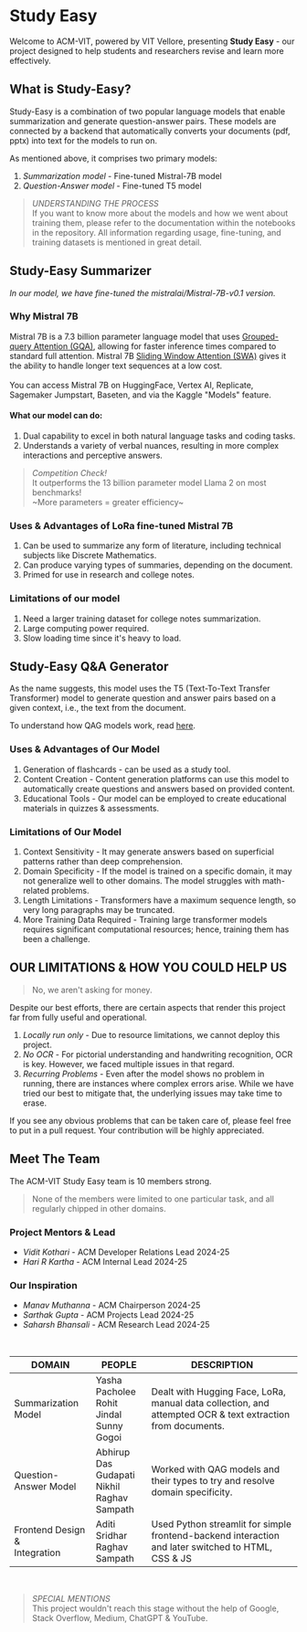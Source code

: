# Study Easy
Welcome to ACM-VIT, powered by VIT Vellore, presenting **Study Easy** - our project designed to help students and researchers revise and learn more effectively.

## What is Study-Easy?
Study-Easy is a combination of two popular language models that enable summarization and generate question-answer pairs. These models are connected by a backend that automatically converts your documents (pdf, pptx) into text for the models to run on.

As mentioned above, it comprises two primary models:
1. *Summarization model* - Fine-tuned Mistral-7B model
2. *Question-Answer model* - Fine-tuned T5 model

> *UNDERSTANDING THE PROCESS* <br>
If you want to know more about the models and how we went about training them, please refer to the documentation within the notebooks in the repository. All information regarding usage, fine-tuning, and training datasets is mentioned in great detail.

## Study-Easy Summarizer

*In our model, we have fine-tuned the mistralai/Mistral-7B-v0.1 version.*

### Why Mistral 7B 
Mistral 7B is a 7.3 billion parameter language model that uses [Grouped-query Attention (GQA)](https://aliissa99.medium.com/-a596e4d86f79), allowing for faster inference times compared to standard full attention. Mistral 7B [Sliding Window Attention (SWA)](https://medium.com/@gopalgoyal612002/mistral-llm-architectural-details-8dc0447fea62) gives it the ability to handle longer text sequences at a low cost. <br><br>
You can access Mistral 7B on HuggingFace, Vertex AI, Replicate, Sagemaker Jumpstart, Baseten, and via the Kaggle "Models" feature.

#### What our model can do:
1. Dual capability to excel in both natural language tasks and coding tasks.
2. Understands a variety of verbal nuances, resulting in more complex interactions and perceptive answers.

> *Competition Check!* <br>
It outperforms the 13 billion parameter model Llama 2 on most benchmarks!<br>
~More parameters = greater efficiency~

### Uses & Advantages of LoRa fine-tuned Mistral 7B
1. Can be used to summarize any form of literature, including technical subjects like Discrete Mathematics.
2. Can produce varying types of summaries, depending on the document.
3. Primed for use in research and college notes.

### Limitations of our model
1. Need a larger training dataset for college notes summarization.
2. Large computing power required.
3. Slow loading time since it's heavy to load.

## Study-Easy Q&A Generator

As the name suggests, this model uses the T5 (Text-To-Text Transfer Transformer) model to generate question and answer pairs based on a given context, i.e., the text from the document.

To understand how QAG models work, read [here](https://github.com/asahi417/lm-question-generation?tab=readme-ov-file). 

### Uses & Advantages of Our Model
1. Generation of flashcards - can be used as a study tool.
2. Content Creation - Content generation platforms can use this model to automatically create questions and answers based on provided content.
3. Educational Tools - Our model can be employed to create educational materials in quizzes & assessments.

### Limitations of Our Model
1. Context Sensitivity - It may generate answers based on superficial patterns rather than deep comprehension.
2. Domain Specificity - If the model is trained on a specific domain, it may not generalize well to other domains. The model struggles with math-related problems.
3. Length Limitations - Transformers have a maximum sequence length, so very long paragraphs may be truncated.
4. More Training Data Required - Training large transformer models requires significant computational resources; hence, training them has been a challenge.

## OUR LIMITATIONS & HOW YOU COULD HELP US
> No, we aren't asking for money.

Despite our best efforts, there are certain aspects that render this project far from fully useful and operational.
1. *Locally run only* - Due to resource limitations, we cannot deploy this project.
2. *No OCR* - For pictorial understanding and handwriting recognition, OCR is key. However, we faced multiple issues in that regard.
3. *Recurring Problems* - Even after the model shows no problem in running, there are instances where complex errors arise. While we have tried our best to mitigate that, the underlying issues may take time to erase.

If you see any obvious problems that can be taken care of, please feel free to put in a pull request. Your contribution will be highly appreciated.

## Meet The Team

The ACM-VIT Study Easy team is 10 members strong.
> None of the members were limited to one particular task, and all regularly chipped in other domains.

### Project Mentors & Lead
- *Vidit Kothari* - ACM Developer Relations Lead 2024-25
- *Hari R Kartha* - ACM Internal Lead 2024-25 

### Our Inspiration
- *Manav Muthanna* - ACM Chairperson 2024-25
- *Sarthak Gupta* - ACM Projects Lead 2024-25
- *Saharsh Bhansali* - ACM Research Lead 2024-25 

<br>

| DOMAIN | PEOPLE | DESCRIPTION |
|-------|--------|-----|
|Summarization Model|Yasha Pacholee <br> Rohit Jindal <br> Sunny Gogoi| Dealt with Hugging Face, LoRa, manual data collection, and attempted OCR & text extraction from documents.|
|Question-Answer Model| Abhirup Das <br>Gudapati Nikhil <br> Raghav Sampath | Worked with QAG models and their types to try and resolve domain specificity. |
|Frontend Design & <br> Integration | Aditi Sridhar <br> Raghav Sampath | Used Python streamlit for simple frontend-backend interaction and later switched to HTML, CSS & JS|

<br>

> *SPECIAL MENTIONS* <br>
This project wouldn't reach this stage without the help of Google, Stack Overflow, Medium, ChatGPT & YouTube.
